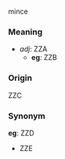 mince
### Meaning
+ _adj_: ZZA
    + __eg__: ZZB

### Origin

ZZC

### Synonym

__eg__: ZZD

+ ZZE


